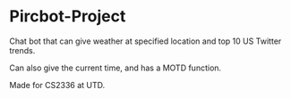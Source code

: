 # Pircbot-Project
Chat bot that can give weather at specified location and top 10 US Twitter trends.

Can also give the current time, and has a MOTD function.

Made for CS2336 at UTD.
